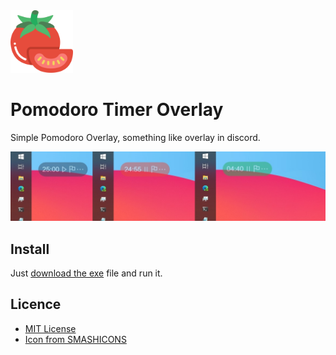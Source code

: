 <img src="docs/tomato.png" height=100>

# Pomodoro Timer Overlay

Simple Pomodoro Overlay, something like overlay in discord.

![screenshot](docs/screenshot.jpg)

## Install

Just [download the exe](https://github.com/yazdipour/pomodoro-timer-overlay/releases) file and run it.

## Licence

- [MIT License](LICENSE)
- [Icon from SMASHICONS](https://smashicons.com)
